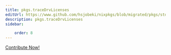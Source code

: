 ```yaml
---
title: pkgs.traceDrvLicenses
editUrl: https://www.github.com/hsjobeki/nixpkgs/blob/migrated/pkgs/stdenv/adapters.nix#L156C22
description: pkgs.traceDrvLicenses
sidebar:

    order: 8
---
```


<a href="https://www.github.com/hsjobeki/nixpkgs/blob/migrated/pkgs/stdenv/adapters.nix#L156C22">Contribute Now!</a>



